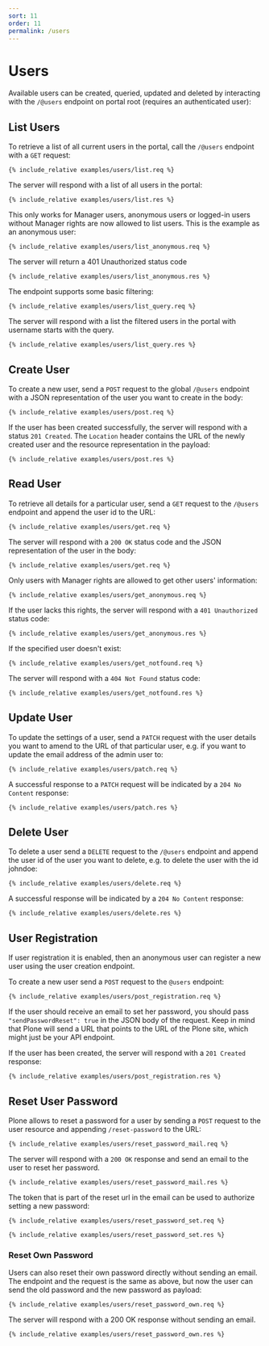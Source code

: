 ```yaml
---
sort: 11
order: 11
permalink: /users
---
```


# Users

Available users can be created, queried, updated and deleted by interacting with the `/@users` endpoint on portal root (requires an authenticated user):

## List Users

To retrieve a list of all current users in the portal, call the `/@users` endpoint with a `GET` request:

```
{% include_relative examples/users/list.req %}
```

The server will respond with a list of all users in the portal:

```
{% include_relative examples/users/list.res %}
```

This only works for Manager users, anonymous users or logged-in users without Manager rights are now allowed to list users. This is the example as an anonymous user:

```
{% include_relative examples/users/list_anonymous.req %}
```

The server will return a 401 Unauthorized status code

```
{% include_relative examples/users/list_anonymous.res %}
```

The endpoint supports some basic filtering:

```
{% include_relative examples/users/list_query.req %}
```

The server will respond with a list the filtered users in the portal with username starts with the query.

```
{% include_relative examples/users/list_query.res %}
```

## Create User

To create a new user, send a `POST` request to the global `/@users` endpoint with a JSON representation of the user you want to create in the body:

```
{% include_relative examples/users/post.req %}
```

If the user has been created successfully, the server will respond with a status `201 Created`. The `Location` header contains the URL of the newly created user and the resource representation in the payload:

```
{% include_relative examples/users/post.res %}
```

## Read User

To retrieve all details for a particular user, send a `GET` request to the `/@users` endpoint and append the user id to the URL:

```
{% include_relative examples/users/get.req %}
```

The server will respond with a `200 OK` status code and the JSON representation of the user in the body:

```
{% include_relative examples/users/get.req %}
```

Only users with Manager rights are allowed to get other users' information:

```
{% include_relative examples/users/get_anonymous.req %}
```

If the user lacks this rights, the server will respond with a `401 Unauthorized` status code:

```
{% include_relative examples/users/get_anonymous.res %}
```

If the specified user doesn't exist:

```
{% include_relative examples/users/get_notfound.req %}
```

The server will respond with a `404 Not Found` status code:

```
{% include_relative examples/users/get_notfound.res %}
```

## Update User

To update the settings of a user, send a `PATCH` request with the user details you want to amend to the URL of that particular user, e.g. if you want to update the email address of the admin user to:

```
{% include_relative examples/users/patch.req %}
```

A successful response to a `PATCH` request will be indicated by a `204 No Content` response:

```
{% include_relative examples/users/patch.res %}
```

## Delete User

To delete a user send a `DELETE` request to the `/@users` endpoint and append the user id of the user you want to delete, e.g. to delete the user with the id johndoe:

```
{% include_relative examples/users/delete.req %}
```

A successful response will be indicated by a `204 No Content` response:

```
{% include_relative examples/users/delete.res %}
```

## User Registration

If user registration it is enabled, then an anonymous user can register a new user using the user creation endpoint.

To create a new user send a `POST` request to the `@users` endpoint:

```
{% include_relative examples/users/post_registration.req %}
```

If the user should receive an email to set her password, you should pass `"sendPasswordReset": true` in the JSON body of the request. Keep in mind that Plone will send a URL that points to the URL of the Plone site, which might just be your API endpoint.

If the user has been created, the server will respond with a `201 Created` response:

```
{% include_relative examples/users/post_registration.res %}
```

## Reset User Password

Plone allows to reset a password for a user by sending a `POST` request to the user resource and appending `/reset-password` to the URL:

```
{% include_relative examples/users/reset_password_mail.req %}
```

The server will respond with a `200 OK` response and send an email to the user to reset her password.

```
{% include_relative examples/users/reset_password_mail.res %}
```

The token that is part of the reset url in the email can be used to authorize setting a new password:

```
{% include_relative examples/users/reset_password_set.req %}
```

```
{% include_relative examples/users/reset_password_set.res %}
```

### Reset Own Password

Users can also reset their own password directly without sending an email. The endpoint and the request is the same as above, but now the user can send the old password and the new password as payload:

```
{% include_relative examples/users/reset_password_own.req %}
```

The server will respond with a 200 OK response without sending an email.

```
{% include_relative examples/users/reset_password_own.res %}
```
